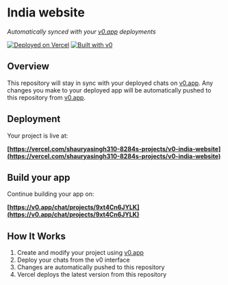 # India website

*Automatically synced with your [v0.app](https://v0.app) deployments*

[![Deployed on Vercel](https://img.shields.io/badge/Deployed%20on-Vercel-black?style=for-the-badge&logo=vercel)](https://vercel.com/shauryasingh310-8284s-projects/v0-india-website)
[![Built with v0](https://img.shields.io/badge/Built%20with-v0.app-black?style=for-the-badge)](https://v0.app/chat/projects/9xt4Cn6JYLK)

## Overview

This repository will stay in sync with your deployed chats on [v0.app](https://v0.app).
Any changes you make to your deployed app will be automatically pushed to this repository from [v0.app](https://v0.app).

## Deployment

Your project is live at:

**[https://vercel.com/shauryasingh310-8284s-projects/v0-india-website](https://vercel.com/shauryasingh310-8284s-projects/v0-india-website)**

## Build your app

Continue building your app on:

**[https://v0.app/chat/projects/9xt4Cn6JYLK](https://v0.app/chat/projects/9xt4Cn6JYLK)**

## How It Works

1. Create and modify your project using [v0.app](https://v0.app)
2. Deploy your chats from the v0 interface
3. Changes are automatically pushed to this repository
4. Vercel deploys the latest version from this repository